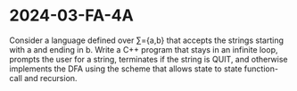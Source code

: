 # 2024-03-FA-4A

Consider a language defined over ∑={a,b} that accepts the strings starting with a and ending in b. Write a C++ program that stays in an infinite loop, prompts the user for a string, terminates if the string is QUIT, and otherwise implements the DFA using the scheme that allows state to state function-call and recursion.
